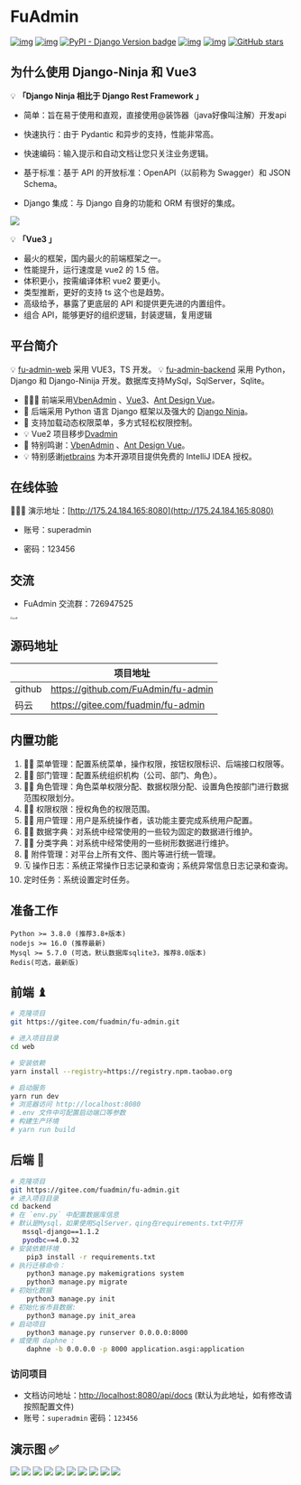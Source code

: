 # FuAdmin

[![img](https://img.shields.io/badge/license-Apache%202.0-dark)](https://gitee.com/fuadmin/fu-admin/blob/master/LICENSE) [![img](https://img.shields.io/badge/python-%3E=3.7.x-green.svg)](https://python.org/) [![PyPI - Django Version badge](https://img.shields.io/badge/django%20versions-4.0-blue)](https://docs.djangoproject.com/zh-hans/4.0.4/) [![img](https://img.shields.io/badge/node-%3E%3D%2016.0.0-brightgreen)](https://nodejs.org/zh-cn/) [![img](https://gitee.com/fuadmin/fu-admin/badge/star.svg?theme=dark)](https://gitee.com/fuadmin/fu-admin) [![GitHub stars](https://img.shields.io/github/stars/FuAdmin/FuAdmin.svg?theme=dark&label=Github)](https://github.com/FuAdmin/FuAdmin)

## 为什么使用 Django-Ninja 和 Vue3

💡 **「Django Ninja 相比于 Django Rest Framework 」**

- 简单：旨在易于使用和直观，直接使用@装饰器（java好像叫注解）开发api

- 快速执行：由于 Pydantic 和异步的支持，性能非常高。

- 快速编码：输入提示和自动文档让您只关注业务逻辑。

- 基于标准：基于 API 的开放标准：OpenAPI（以前称为 Swagger）和 JSON Schema。

- Django 集成：与 Django 自身的功能和 ORM 有很好的集成。

![](backend/utils/picture/benchmark.png)

💡 **「Vue3 」**

- 最火的框架，国内最火的前端框架之一。
- 性能提升，运行速度是 vue2 的 1.5 倍。
- 体积更小，按需编译体积 vue2 要更小。
- 类型推断，更好的支持 ts 这个也是趋势。
- 高级给予，暴露了更底层的 API 和提供更先进的内置组件。
- 组合 API，能够更好的组织逻辑，封装逻辑，复用逻辑

## 平台简介

💡 [fu-admin-web](https://gitee.com/fuadmin/fu-admin-web) 采用 VUE3，TS 开发。 💡 [fu-admin-backend](https://gitee.com/fuadmin/fu-admin-backend) 采用 Python，Django 和 Django-Ninija 开发。数据库支持MySql，SqlServer，Sqlite。

- 🧑‍🤝‍🧑 前端采用[VbenAdmin](https://vvbin.cn/doc-next) 、[Vue3](https://cn.vuejs.org/)、[Ant Design Vue](https://www.antdv.com/docs/vue/getting-started-cn)。
- 👭 后端采用 Python 语言 Django 框架以及强大的 [Django Ninja](https://django-ninja.rest-framework.com/)。
- 👬 支持加载动态权限菜单，多方式轻松权限控制。
- 💡 Vue2 项目移步[Dvadmin](https://gitee.com/liqianglog/django-vue-admin)
- 💏 特别鸣谢：[VbenAdmin](https://github.com/vbenjs/vue-vben-admin) 、[Ant Design Vue](https://github.com/vueComponent/ant-design-vue)。
- 💡 特别感谢[jetbrains](https://www.jetbrains.com/) 为本开源项目提供免费的 IntelliJ IDEA 授权。

## 在线体验

👩‍👧‍👦 演示地址：[http://175.24.184.165:8080](http://175.24.184.165:8080)

- 账号：superadmin

- 密码：123456


## 交流

- FuAdmin 交流群：726947525

<img src="backend/utils/picture/qq.png" alt="qq 群" style="zoom: 25%;" />

## 源码地址

|        | 项目地址                                |
|--------|-------------------------------------|
| github | https://github.com/FuAdmin/fu-admin |
| 码云     | https://gitee.com/fuadmin/fu-admin  | 

## 内置功能

1. 👨‍⚕️ 菜单管理：配置系统菜单，操作权限，按钮权限标识、后端接口权限等。
2. 🧑‍⚕️ 部门管理：配置系统组织机构（公司、部门、角色）。
3. 👩‍⚕️ 角色管理：角色菜单权限分配、数据权限分配、设置角色按部门进行数据范围权限划分。
4. 🧑‍🎓 权限权限：授权角色的权限范围。
5. 👨‍🎓 用户管理：用户是系统操作者，该功能主要完成系统用户配置。
6. 🧑‍🔧 数据字典：对系统中经常使用的一些较为固定的数据进行维护。
7. 🧑‍🔧 分类字典：对系统中经常使用的一些树形数据进行维护。
8. 📁 附件管理：对平台上所有文件、图片等进行统一管理。
9. 🗓️ 操作日志：系统正常操作日志记录和查询；系统异常信息日志记录和查询。
10. 定时任务：系统设置定时任务。

## 准备工作

```
Python >= 3.8.0 (推荐3.8+版本)
nodejs >= 16.0 (推荐最新)
Mysql >= 5.7.0 (可选，默认数据库sqlite3，推荐8.0版本)
Redis(可选，最新版)
```

## 前端 ♝

```bash
# 克隆项目
git https://gitee.com/fuadmin/fu-admin.git

# 进入项目目录
cd web

# 安装依赖
yarn install --registry=https://registry.npm.taobao.org

# 启动服务
yarn run dev
# 浏览器访问 http://localhost:8080
# .env 文件中可配置启动端口等参数
# 构建生产环境
# yarn run build
```

## 后端 💈

```bash
# 克隆项目
git https://gitee.com/fuadmin/fu-admin.git
# 进入项目目录
cd backend
# 在 `env.py` 中配置数据库信息
# 默认是Mysql，如果使用SqlServer，qing在requirements.txt中打开 
   mssql-django==1.1.2 
   pyodbc==4.0.32
# 安装依赖环境
	pip3 install -r requirements.txt
# 执行迁移命令：
	python3 manage.py makemigrations system
	python3 manage.py migrate
# 初始化数据
	python3 manage.py init
# 初始化省市县数据:
	python3 manage.py init_area
# 启动项目
	python3 manage.py runserver 0.0.0.0:8000
# 或使用 daphne :
    daphne -b 0.0.0.0 -p 8000 application.asgi:application
```

### 访问项目

- 文档访问地址：[http://localhost:8080/api/docs](http://localhost:8080/api/docs) (默认为此地址，如有修改请按照配置文件)
- 账号：`superadmin` 密码：`123456`

## 演示图 ✅
![](backend/utils/picture/1.png) 
![](backend/utils/picture/2.png) 
![](backend/utils/picture/3.png) 
![](backend/utils/picture/4.png) 
![](backend/utils/picture/5.png) 
![](backend/utils/picture/6.png) 
![](backend/utils/picture/7.png) 
![](backend/utils/picture/8.png) 
![](backend/utils/picture/9.png) 
![](backend/utils/picture/10.png)